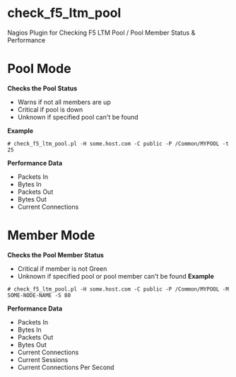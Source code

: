 check_f5_ltm_pool
=================

Nagios Plugin for Checking F5 LTM Pool / Pool Member Status &amp; Performance


# Pool Mode
**Checks the Pool Status**
- Warns if not all members are up
- Critical if pool is down
- Unknown if specified pool can't be found

**Example**
```
# check_f5_ltm_pool.pl -H some.host.com -C public -P /Common/MYPOOL -t 25
```
**Performance Data**
- Packets In
- Bytes In
- Packets Out
- Bytes Out
- Current Connections

# Member Mode
**Checks the Pool Member Status**
- Critical if member is not Green
- Unknown if specified pool or pool member can't be found
**Example**
```
# check_f5_ltm_pool.pl -H some.host.com -C public -P /Common/MYPOOL -M SOME-NODE-NAME -S 80
```
**Performance Data**
- Packets In
- Bytes In
- Packets Out
- Bytes Out
- Current Connections
- Current Sessions
- Current Connections Per Second
